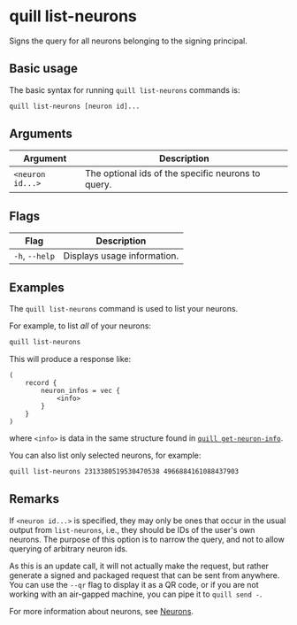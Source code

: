 # quill list-neurons

Signs the query for all neurons belonging to the signing principal.

## Basic usage

The basic syntax for running `quill list-neurons` commands is:

``` bash
quill list-neurons [neuron id]...
```

## Arguments

| Argument         | Description                                        |
|------------------|----------------------------------------------------|
| `<neuron id...>` | The optional ids of the specific neurons to query. |

## Flags

| Flag           | Description                 |
|----------------|-----------------------------|
| `-h`, `--help` | Displays usage information. |

## Examples

The `quill list-neurons` command is used to list your neurons.

For example, to list *all* of your neurons:

```sh
quill list-neurons
```

This will produce a response like:

```candid
(
    record {
        neuron_infos = vec {
            <info>
        }
    }
)
```

where `<info>` is data in the same structure found in [`quill get-neuron-info`].

You can also list only selected neurons, for example:

```sh
quill list-neurons 2313380519530470538 4966884161088437903
```

## Remarks

If `<neuron id...>` is specified, they may only be ones that occur in the usual output from `list-neurons`, i.e., they should be IDs of the user's own neurons. The purpose of this option is to narrow the query, and not to allow querying of arbitrary neuron ids.

As this is an update call, it will not actually make the request, but rather generate a signed and packaged request that can be sent from anywhere. You can use the `--qr` flag to display it as a QR code, or if you are not working with an air-gapped machine, you can pipe it to `quill send -`.

For more information about neurons, see [Neurons].

[Neurons]: https://internetcomputer.org/docs/current/tokenomics/nns/nns-intro#neurons
[`quill get-neuron-info`]: quill-get-neuron-info.md
